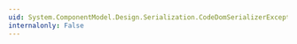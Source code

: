 ```yaml
---
uid: System.ComponentModel.Design.Serialization.CodeDomSerializerException.GetObjectData(System.Runtime.Serialization.SerializationInfo,System.Runtime.Serialization.StreamingContext)
internalonly: False
---
```

